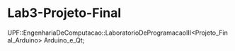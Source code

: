 # Lab3-Projeto-Final
UPF::EngenhariaDeComputacao::LaboratorioDeProgramacaoIII&lt;Projeto_Final_Arduino> Arduino_e_Qt;
